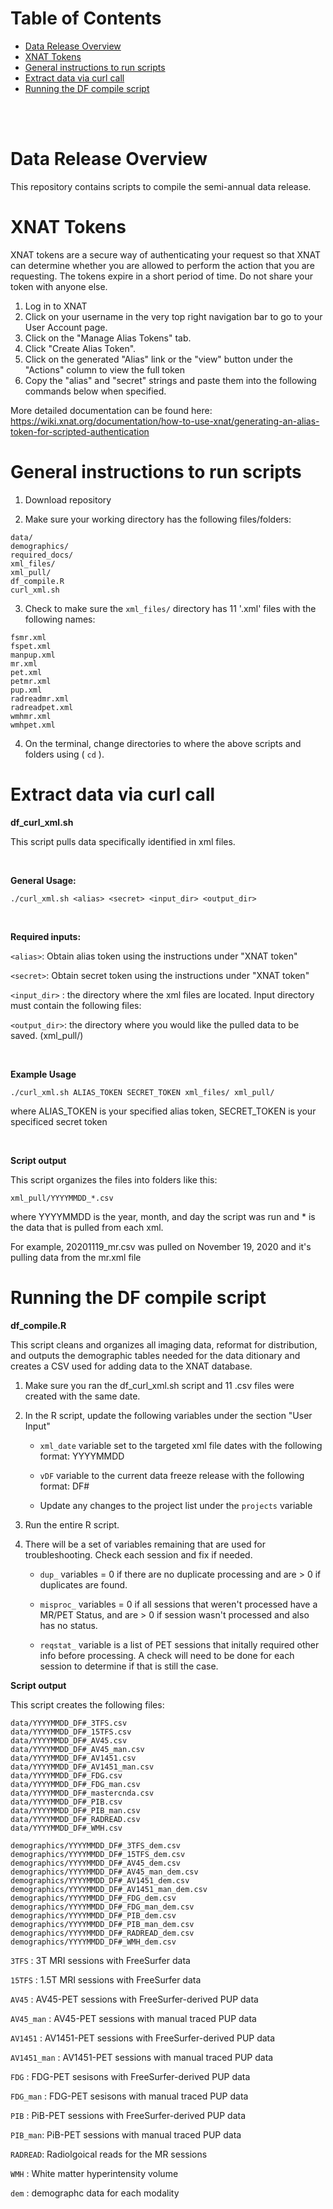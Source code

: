 # Table of Contents
- [Data Release Overview](#data-release-overview)
- [XNAT Tokens](#xnat-tokens)
- [General instructions to run scripts](#general-instructions-to-run-scripts)
- [Extract data via curl call](#extract-data-via-curl-call)
- [Running the DF compile script](#running-the-df-compile-script)

<br>
<br>

# Data Release Overview
This repository contains scripts to compile the semi-annual data release.

# XNAT Tokens
XNAT tokens are a secure way of authenticating your request so that XNAT can determine whether you are allowed to perform the action that you are requesting. The tokens expire in a short period of time. Do not share your token with anyone else.

1. Log in to XNAT
2. Click on your username in the very top right navigation bar to go to your User Account page. 
3. Click on the "Manage Alias Tokens" tab. 
4. Click "Create Alias Token".
5. Click on the generated "Alias" link or the "view" button under the "Actions" column to view the full token
6. Copy the "alias" and "secret" strings and paste them into the following commands below when specified.

More detailed documentation can be found here: https://wiki.xnat.org/documentation/how-to-use-xnat/generating-an-alias-token-for-scripted-authentication


# General instructions to run scripts

1. Download repository

2. Make sure your working directory has the following files/folders:
```
data/
demographics/
required_docs/
xml_files/
xml_pull/
df_compile.R
curl_xml.sh

```

3. Check to make sure the `xml_files/` directory has 11 '.xml' files with the following names:
```
fsmr.xml
fspet.xml
manpup.xml
mr.xml
pet.xml
petmr.xml
pup.xml
radreadmr.xml
radreadpet.xml
wmhmr.xml
wmhpet.xml

```

4. On the terminal, change directories to where the above scripts and folders using ( `cd` ).


# Extract data via curl call
**df_curl_xml.sh**

This script pulls data specifically identified in xml files.

<br>

**General Usage:**
```
./curl_xml.sh <alias> <secret> <input_dir> <output_dir>
```

<br>

**Required inputs:**

`<alias>`: Obtain alias token using the instructions under "XNAT token"
  
`<secret>`: Obtain secret token using the instructions under "XNAT token"

`<input_dir>` : the directory where the xml files are located. Input directory must contain the following files: 


` <output_dir> `: the directory where you would like the pulled data to be saved. (xml_pull/)

 <br>
 
**Example Usage**

```
./curl_xml.sh ALIAS_TOKEN SECRET_TOKEN xml_files/ xml_pull/
```

where ALIAS_TOKEN is your specified alias token, SECRET_TOKEN is your specificed secret token

<br>

**Script output**

This script organizes the files into folders like this:

```
xml_pull/YYYYMMDD_*.csv
```
where YYYYMMDD is the year, month, and day the script was run and * is the data that is pulled from each xml.

For example, 20201119_mr.csv was pulled on November 19, 2020 and it's pulling data from the mr.xml file


# Running the DF compile script
**df_compile.R**

This script cleans and organizes all imaging data, reformat for distribution, and outputs the demographic tables needed for the data ditionary and creates a CSV used for adding data to the XNAT database.

1. Make sure you ran the df_curl_xml.sh script and 11 .csv files were created with the same date.

2. In the R script, update the following variables under the section "User Input"

    * `xml_date` variable set to the targeted xml file dates with the following format: YYYYMMDD

    * `vDF` variable to the current data freeze release with the following format: DF#

    * Update any changes to the project list under the `projects` variable

3.  Run the entire R script.

4. There will be a set of variables remaining that are used for troubleshooting. Check each session and fix if needed.
    * `dup_` variables  = 0 if there are no duplicate processing and are > 0 if duplicates are found.

    * `misproc_` variables = 0 if all sessions that weren't processed have a MR/PET Status, and are > 0 if session wasn't processed and also has no status.
  
    * `reqstat_` variable is a list of PET sessions that initally required other info before processing. A check will need to be done for each session to determine if that is still the case.

**Script output**

This script creates the following files:

```
data/YYYYMMDD_DF#_3TFS.csv
data/YYYYMMDD_DF#_15TFS.csv
data/YYYYMMDD_DF#_AV45.csv
data/YYYYMMDD_DF#_AV45_man.csv
data/YYYYMMDD_DF#_AV1451.csv
data/YYYYMMDD_DF#_AV1451_man.csv
data/YYYYMMDD_DF#_FDG.csv
data/YYYYMMDD_DF#_FDG_man.csv
data/YYYYMMDD_DF#_mastercnda.csv
data/YYYYMMDD_DF#_PIB.csv
data/YYYYMMDD_DF#_PIB_man.csv
data/YYYYMMDD_DF#_RADREAD.csv
data/YYYYMMDD_DF#_WMH.csv

demographics/YYYYMMDD_DF#_3TFS_dem.csv
demographics/YYYYMMDD_DF#_15TFS_dem.csv
demographics/YYYYMMDD_DF#_AV45_dem.csv
demographics/YYYYMMDD_DF#_AV45_man_dem.csv
demographics/YYYYMMDD_DF#_AV1451_dem.csv
demographics/YYYYMMDD_DF#_AV1451_man_dem.csv
demographics/YYYYMMDD_DF#_FDG_dem.csv
demographics/YYYYMMDD_DF#_FDG_man_dem.csv
demographics/YYYYMMDD_DF#_PIB_dem.csv
demographics/YYYYMMDD_DF#_PIB_man_dem.csv
demographics/YYYYMMDD_DF#_RADREAD_dem.csv
demographics/YYYYMMDD_DF#_WMH_dem.csv
```

`3TFS` : 3T MRI sessions with FreeSurfer data

`15TFS` : 1.5T MRI sessions with FreeSurfer data

`AV45` : AV45-PET sessions with FreeSurfer-derived PUP data

`AV45_man` : AV45-PET sessions with manual traced PUP data

`AV1451` : AV1451-PET sessions with FreeSurfer-derived PUP data

`AV1451_man` : AV1451-PET sessions with manual traced PUP data

`FDG` : FDG-PET sesisons with FreeSurfer-derived PUP data

`FDG_man` : FDG-PET sesisons with manual traced PUP data

`PIB` : PiB-PET sessions with FreeSurfer-derived PUP data

`PIB_man`: PiB-PET sessions with manual traced PUP data

`RADREAD`: Radiolgoical reads for the MR sessions

`WMH` : White matter hyperintensity volume

`dem` : demographc data for each modality
